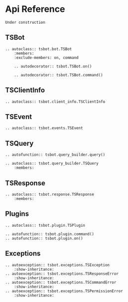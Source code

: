# Api Reference

```{attention}
Under construction
```

## TSBot

```{eval-rst}
.. autoclass:: tsbot.bot.TSBot
    :members:
    :exclude-members: on, command

    .. autodecorator:: tsbot.TSBot.on()

    .. autodecorator:: tsbot.TSBot.command()
```

## TSClientInfo

```{eval-rst}
.. autoclass:: tsbot.client_info.TSClientInfo
```

## TSEvent

```{eval-rst}
.. autoclass:: tsbot.events.TSEvent
```

## TSQuery

```{eval-rst}
.. autofunction:: tsbot.query_builder.query()

.. autoclass:: tsbot.query_builder.TSQuery
    :members:

```

## TSResponse

```{eval-rst}
.. autoclass:: tsbot.response.TSResponse
    :members:
```

## Plugins

```{eval-rst}
.. autoclass:: tsbot.plugin.TSPlugin

.. autofunction:: tsbot.plugin.command()
.. autofunction:: tsbot.plugin.on()
```

## Exceptions

```{eval-rst}
.. autoexception:: tsbot.exceptions.TSException
    :show-inheritance:
.. autoexception:: tsbot.exceptions.TSResponseError
    :show-inheritance:
.. autoexception:: tsbot.exceptions.TSCommandError
    :show-inheritance:
.. autoexception:: tsbot.exceptions.TSPermissionError
    :show-inheritance:
```
